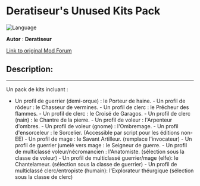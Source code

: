 # Deratiseur's Unused Kits Pack

![Language](https://img.shields.io/static/v1?label=language&message=english%20%7C%20french%20%7C%20&color=informational)

**Autor** : **Deratiseur**

[Link to original Mod Forum](https://www.baldursgateworld.fr/viewforum.php?f=579)


## Description:
-------------

Un pack de kits incluant :

- Un profil de guerrier (demi-orque) : le Porteur de haine.
		- Un profil de rôdeur : le Chasseur de vermines.
		- Un profil de clerc : le Prêcheur des flammes.
		- Un profil de clerc : le Croisé de Garagos.
		- Un profil de clerc (nain) : le Chantre de la pierre.
		- Un profil de voleur : l'Arpenteur d'ombres.
		- Un profil de voleur (gnome) : l'Ombremage.
		- Un profil d'ensorceleur : le Sorcelier. (Accessible par script pour les éditions non-EE)
		- Un profil de mage : le Savant Artilleur. (remplace l'invocateur)
		- Un profil de guerrier jumelé vers mage : le Seigneur de guerre.
		- Un profil de multiclassé voleur/nécromancien : l'Anatomiste. (sélection sous la classe de voleur)
		- Un profil de multiclassé guerrier/mage (elfe): le Chantelameur. (sélection sous la classe de guerrier)
		- Un profil de multiclassé clerc/entropiste (humain): l'Explorateur théurgique (sélection sous la classe de clerc)
